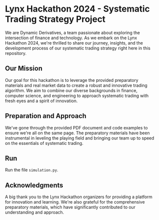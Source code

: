 # Lynx Hackathon 2024 - Systematic Trading Strategy Project
We are Dynamic Derivatives, a team passionate about exploring the intersection of finance and technology. As we embark on the Lynx Hackathon 2024, we're thrilled to share our journey, insights, and the development process of our systematic trading strategy right here in this repository.

## Our Mission
Our goal for this hackathon is to leverage the provided preparatory materials and real market data to create a robust and innovative trading algorithm. We aim to combine our diverse backgrounds in finance, computer science, and engineering to approach systematic trading with fresh eyes and a spirit of innovation.

## Preparation and Approach
We've gone through the provided PDF document and code examples to ensure we're all on the same page. The preparatory materials have been instrumental in leveling the playing field and bringing our team up to speed on the essentials of systematic trading.

## Run
Run the file `simulation.py`.

## Acknowledgments
A big thank you to the Lynx Hackathon organizers for providing a platform for innovation and learning. We're also grateful for the comprehensive preparatory materials, which have significantly contributed to our understanding and approach.
